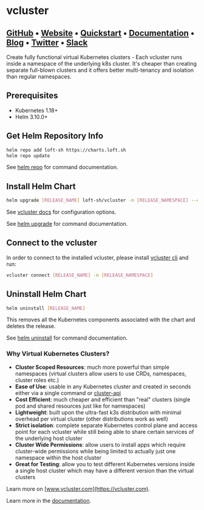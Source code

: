 
# vcluster

## **[GitHub](https://github.com/loft-sh/vcluster)** • **[Website](https://www.vcluster.com)** • **[Quickstart](https://www.vcluster.com/docs/getting-started/setup)** • **[Documentation](https://www.vcluster.com/docs/what-are-virtual-clusters)** • **[Blog](https://loft.sh/blog)** • **[Twitter](https://twitter.com/loft_sh)** • **[Slack](https://slack.loft.sh/)**

Create fully functional virtual Kubernetes clusters - Each vcluster runs inside a namespace of the underlying k8s cluster. It's cheaper than creating separate full-blown clusters and it offers better multi-tenancy and isolation than regular namespaces.

## Prerequisites

- Kubernetes 1.18+
- Helm 3.10.0+

## Get Helm Repository Info

```bash
helm repo add loft-sh https://charts.loft.sh
helm repo update
```

See [helm repo](https://helm.sh/docs/helm/helm_repo/) for command documentation.

## Install Helm Chart

```bash
helm upgrade [RELEASE_NAME] loft-sh/vcluster -n [RELEASE_NAMESPACE] --create-namespace --install
```

See [vcluster docs](https://vcluster.com/docs) for configuration options.

See [helm upgrade](https://helm.sh/docs/helm/helm_upgrade/) for command documentation.

## Connect to the vcluster

In order to connect to the installed vcluster, please install [vcluster cli](https://www.vcluster.com/docs/getting-started/setup) and run:

```bash
vcluster connect [RELEASE_NAME] -n [RELEASE_NAMESPACE]
```

## Uninstall Helm Chart

```bash
helm uninstall [RELEASE_NAME]
```

This removes all the Kubernetes components associated with the chart and deletes the release.

See [helm uninstall](https://helm.sh/docs/helm/helm_uninstall/) for command documentation.

### Why Virtual Kubernetes Clusters?

- **Cluster Scoped Resources**: much more powerful than simple namespaces (virtual clusters allow users to use CRDs, namespaces, cluster roles etc.)
- **Ease of Use**: usable in any Kubernetes cluster and created in seconds either via a single command or [cluster-api](https://github.com/loft-sh/cluster-api-provider-vcluster)
- **Cost Efficient**: much cheaper and efficient than "real" clusters (single pod and shared resources just like for namespaces)
- **Lightweight**: built upon the ultra-fast k3s distribution with minimal overhead per virtual cluster (other distributions work as well)
- **Strict isolation**: complete separate Kubernetes control plane and access point for each vcluster while still being able to share certain services of the underlying host cluster
- **Cluster Wide Permissions**: allow users to install apps which require cluster-wide permissions while being limited to actually just one namespace within the host cluster
- **Great for Testing**: allow you to test different Kubernetes versions inside a single host cluster which may have a different version than the virtual clusters

Learn more on [www.vcluster.com](https://vcluster.com).

Learn more in the [documentation](https://vcluster.com/docs/what-are-virtual-clusters).
